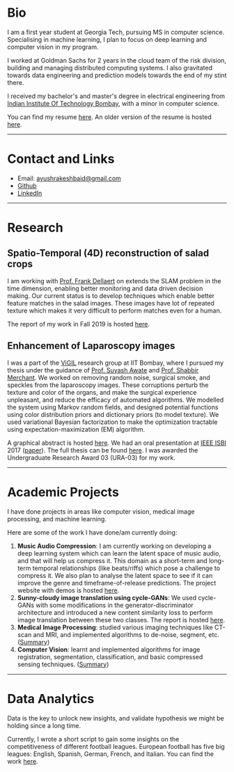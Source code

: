 # Bio

I am a first year student at Georgia Tech, pursuing MS in computer science. Specialising in machine learning, I plan to focus on deep learning and computer vision in my program.

I worked at Goldman Sachs for 2 years in the cloud team of the risk division, building and managing distributed computing systems. I also gravitated towards data engineering and prediction models towards the end of my stint there.

I received my bachelor's and master's degree in electrical engineering from [Indian Institute Of Technology Bombay](https://www.iitb.ac.in/), with a minor in computer science.

You can find my resume [here](https://gtvault-my.sharepoint.com/:b:/g/personal/abaid9_gatech_edu/ER1MfPjk48JJnJHMbtemtGgBIkeOx69g9QuA9vl6L1nojg?e=BjYBfW). An older version of the resume is hosted [here](https://ayushbaid.github.io/resume/cv_long.pdf).

<hr>

# Contact and Links

* Email: [ayushrakeshbaid@gmail.com](mailto:ayushrakeshbaid@gmail.com)
* [Github](https://github.com/ayushbaid)
* [LinkedIn](https://linkedin.com/in/ayushrb)

<hr>

# Research

## Spatio-Temporal (4D) reconstruction of salad crops

I am working with [Prof. Frank Dellaert](https://www.cc.gatech.edu/~dellaert/FrankDellaert/Frank_Dellaert/Frank_Dellaert.html) on extends the SLAM problem in the time dimension, enabling better monitoring and data driven decision making.  Our current status is to develop techniques which enable better feature matches in the salad images. These images have lot of repeated texture which makes it very difficult to perform matches even for a human.

The report of my work in Fall 2019 is hosted [here](./reports/SP_fall19_report.pdf).


## Enhancement of Laparoscopy images

I was a part of the [ViGIL](https://www.cse.iitb.ac.in/graphics/doku.php?id=start) research group at IIT Bombay, where I pursued my thesis under the guidance of  [Prof. Suyash Awate](https://www.cse.iitb.ac.in/~suyash/) and [Prof. Shabbir Merchant](https://www.ee.iitb.ac.in/wiki/faculty/merchant/). We worked on removing random noise, surgical smoke, and speckles from the laparoscopy images. These corruptions perturb the texture and color of the organs, and make the surgical experience unpleasant, and reduce the efficacy of automated algorithms. We modelled the system using Markov random fields, and designed potential functions using color distribution priors and dictionary priors (to model texture). We used variational Bayesian factorization to make the optimization tractable using expectation-maximization (EM) algorithm. 

A graphical abstract is hosted [here](./iitb_thesis/Graphical_abstract.pdf). We had an oral presentation at [IEEE ISBI](https://biomedicalimaging.org/2019/) 2017 ([paper](https://ieeexplore.ieee.org/abstract/document/7950623)). The full thesis can be found [here](./iitb_thesis/thesis.pdf). I was awarded the Undergraduate Research Award 03 (URA-03) for my work.

<hr>

# Academic Projects

I have done projects in areas like computer vision, medical image processing, and machine learning.

Here are some of the work I have done/am currently doing:
1. **Music Audio Compression**: I am currently working on developing a deep learning system which can learn the latent space of music audio, and that will help us compress it. This domain as a short-term and long-term temporal relationships (like beats/riffs) which pose a challenge to compress it. We also plan to analyse the latent space to see if it can improve the genre and timeframe-of-release predictions. The project website with demos is hosted [here](https://pgrady3.github.io/music-compression-web/).
2. **Sunny-cloudy image translation using cycle-GANs**: We used cycle-GANs with some modifications in the generator-discriminator architecture and introduced a new content similarity loss to perform image translation between these two classes. The report is hosted [here](./reports/cycle-gans.pdf). 
3. **Medical Image Processing**: studied various imaging techniques like CT-scan and MRI, and implemented algorithms to de-noise, segment, etc. ([Summary](https://ayushbaid.github.io/mip_iitb/))
4. **Computer Vision**: learnt and implemented algorithms for image registration, segmentation, classification, and basic compressed sensing techniques. ([Summary](https://ayushbaid.github.io/cv_iitb/))

<hr>

# Data Analytics

Data is the key to unlock new insights, and validate hypothesis we might be holding since a long time.

Currently, I wrote a short script to gain some insights on the competitiveness of different football leagues.  European football has five big leagues: English, Spanish, German, French, and Italian. You can find the work [here](https://ayushbaid.github.io/football_stats).
